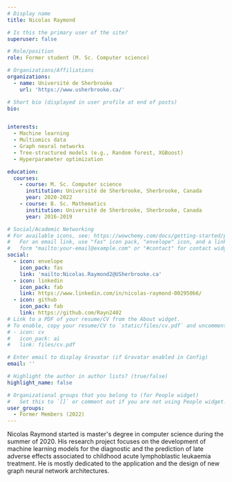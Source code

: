 ```yaml
---
# Display name
title: Nicolas Raymond

# Is this the primary user of the site?
superuser: false

# Role/position
role: Former student (M. Sc. Computer science)

# Organizations/Affiliations
organizations:
  - name: Université de Sherbrooke
    url: 'https://www.usherbrooke.ca/'

# Short bio (displayed in user profile at end of posts)
bio: 


interests:
  - Machine learning
  - Multiomics data
  - Graph neural networks
  - Tree-structured models (e.g., Random forest, XGBoost)
  - Hyperparameter optimization

education:
  courses:
    - course: M. Sc. Computer science
      institution: Université de Sherbrooke, Sherbrooke, Canada
      year: 2020-2022
    - course: B. Sc. Mathematics
      institution: Université de Sherbrooke, Sherbrooke, Canada
      year: 2016-2019

# Social/Academic Networking
# For available icons, see: https://wowchemy.com/docs/getting-started/page-builder/#icons
#   For an email link, use "fas" icon pack, "envelope" icon, and a link in the
#   form "mailto:your-email@example.com" or "#contact" for contact widget.
social:
  - icon: envelope
    icon_pack: fas
    link: 'mailto:Nicolas.Raymond2@USherbrooke.ca'
  - icon: linkedin
    icon_pack: fab
    link: https://www.linkedin.com/in/nicolas-raymond-002950b6/
  - icon: github
    icon_pack: fab
    link: https://github.com/Rayn2402
# Link to a PDF of your resume/CV from the About widget.
# To enable, copy your resume/CV to `static/files/cv.pdf` and uncomment the lines below.
# - icon: cv
#   icon_pack: ai
#   link: files/cv.pdf

# Enter email to display Gravatar (if Gravatar enabled in Config)
email: ''

# Highlight the author in author lists? (true/false)
highlight_name: false

# Organizational groups that you belong to (for People widget)
#   Set this to `[]` or comment out if you are not using People widget.
user_groups:
  - Former Members (2022)
---
```


Nicolas Raymond started is master's degree in computer science during the summer of 2020. 
His research project focuses on the development of machine learning models for the diagnostic 
and the prediction of late adverse effects associated to childhood acute lymphoblastic leukaemia treatment.
He is mostly dedicated to the application and the design of new graph neural network architectures.
